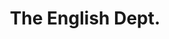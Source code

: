 ---
title: "The English Dept."
url: /portland/the-english-dept-southeast-hawthorne-boulevard/
shop: clothes
---